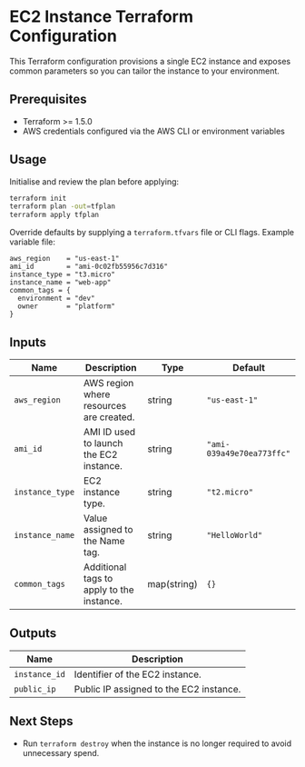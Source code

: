 # EC2 Instance Terraform Configuration

This Terraform configuration provisions a single EC2 instance and exposes common parameters so you can tailor the instance to your environment.

## Prerequisites
- Terraform >= 1.5.0
- AWS credentials configured via the AWS CLI or environment variables

## Usage
Initialise and review the plan before applying:

```bash
terraform init
terraform plan -out=tfplan
terraform apply tfplan
```

Override defaults by supplying a `terraform.tfvars` file or CLI flags. Example variable file:

```hcl
aws_region    = "us-east-1"
ami_id        = "ami-0c02fb55956c7d316"
instance_type = "t3.micro"
instance_name = "web-app"
common_tags = {
  environment = "dev"
  owner       = "platform"
}
```

## Inputs

| Name | Description | Type | Default |
| --- | --- | --- | --- |
| `aws_region` | AWS region where resources are created. | string | `"us-east-1"` |
| `ami_id` | AMI ID used to launch the EC2 instance. | string | `"ami-039a49e70ea773ffc"` |
| `instance_type` | EC2 instance type. | string | `"t2.micro"` |
| `instance_name` | Value assigned to the Name tag. | string | `"HelloWorld"` |
| `common_tags` | Additional tags to apply to the instance. | map(string) | `{}` |

## Outputs

| Name | Description |
| --- | --- |
| `instance_id` | Identifier of the EC2 instance. |
| `public_ip` | Public IP assigned to the EC2 instance. |

## Next Steps
- Run `terraform destroy` when the instance is no longer required to avoid unnecessary spend.

